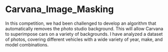 # Carvana_Image_Masking
In this competition, we had been challenged to develop an algorithm that automatically removes the photo studio background. This will allow Carvana to superimpose cars on a variety of backgrounds. I have analyzed a dataset of photos, covering different vehicles with a wide variety of year, make, and model combinations.

